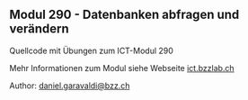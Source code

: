 ## Modul 290 - Datenbanken abfragen und verändern
Quellcode mit Übungen zum ICT-Modul 290

Mehr Informationen zum Modul siehe Webseite [ict.bzzlab.ch](http://ict.bzzlab.ch)

Author: daniel.garavaldi@bzz.ch


